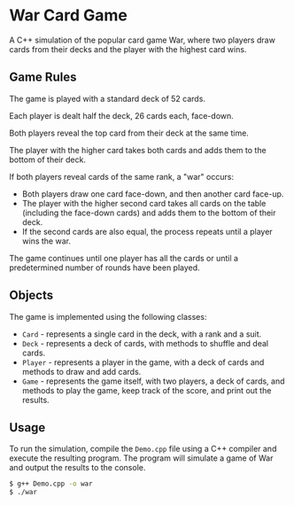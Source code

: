 # War Card Game

A C++ simulation of the popular card game War, where two players draw cards from their decks and the player with the highest card wins.

## Game Rules

The game is played with a standard deck of 52 cards.

Each player is dealt half the deck, 26 cards each, face-down.

Both players reveal the top card from their deck at the same time.

The player with the higher card takes both cards and adds them to the bottom of their deck.

If both players reveal cards of the same rank, a "war" occurs:

- Both players draw one card face-down, and then another card face-up.
- The player with the higher second card takes all cards on the table (including the face-down cards) and adds them to the bottom of their deck.
- If the second cards are also equal, the process repeats until a player wins the war.

The game continues until one player has all the cards or until a predetermined number of rounds have been played.

## Objects

The game is implemented using the following classes:

- `Card` - represents a single card in the deck, with a rank and a suit.
- `Deck` - represents a deck of cards, with methods to shuffle and deal cards.
- `Player` - represents a player in the game, with a deck of cards and methods to draw and add cards.
- `Game` - represents the game itself, with two players, a deck of cards, and methods to play the game, keep track of the score, and print out the results.

## Usage

To run the simulation, compile the `Demo.cpp` file using a C++ compiler and execute the resulting program. The program will simulate a game of War and output the results to the console.

```bash
$ g++ Demo.cpp -o war
$ ./war
